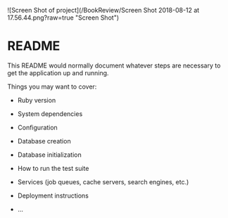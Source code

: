 
![Screen Shot of project](/BookReview/Screen Shot 2018-08-12 at 17.56.44.png?raw=true "Screen Shot")


# README

This README would normally document whatever steps are necessary to get the
application up and running.

Things you may want to cover:

* Ruby version

* System dependencies

* Configuration

* Database creation

* Database initialization

* How to run the test suite

* Services (job queues, cache servers, search engines, etc.)

* Deployment instructions

* ...
